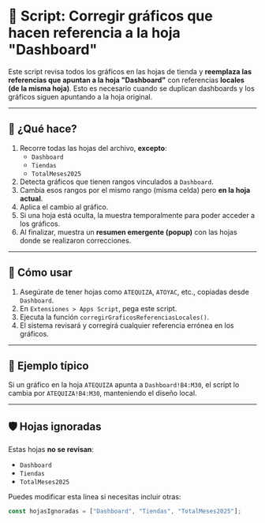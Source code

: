 # 🔄 Script: Corregir gráficos que hacen referencia a la hoja "Dashboard"

Este script revisa todos los gráficos en las hojas de tienda y **reemplaza las referencias que apuntan a la hoja "Dashboard"** con referencias **locales (de la misma hoja)**. Esto es necesario cuando se duplican dashboards y los gráficos siguen apuntando a la hoja original.

---

## 🧩 ¿Qué hace?

1. Recorre todas las hojas del archivo, **excepto**:
   - `Dashboard`
   - `Tiendas`
   - `TotalMeses2025`
2. Detecta gráficos que tienen rangos vinculados a `Dashboard`.
3. Cambia esos rangos por el mismo rango (misma celda) pero **en la hoja actual**.
4. Aplica el cambio al gráfico.
5. Si una hoja está oculta, la muestra temporalmente para poder acceder a los gráficos.
6. Al finalizar, muestra un **resumen emergente (popup)** con las hojas donde se realizaron correcciones.

---

## 🧪 Cómo usar

1. Asegúrate de tener hojas como `ATEQUIZA`, `ATOYAC`, etc., copiadas desde `Dashboard`.
2. En `Extensiones > Apps Script`, pega este script.
3. Ejecuta la función `corregirGraficosReferenciasLocales()`.
4. El sistema revisará y corregirá cualquier referencia errónea en los gráficos.

---

## 🧠 Ejemplo típico

Si un gráfico en la hoja `ATEQUIZA` apunta a `Dashboard!B4:M30`, el script lo cambia por `ATEQUIZA!B4:M30`, manteniendo el diseño local.

---

## 🛡️ Hojas ignoradas

Estas hojas **no se revisan**:

- `Dashboard`
- `Tiendas`
- `TotalMeses2025`

Puedes modificar esta línea si necesitas incluir otras:

```javascript
const hojasIgnoradas = ["Dashboard", "Tiendas", "TotalMeses2025"];
